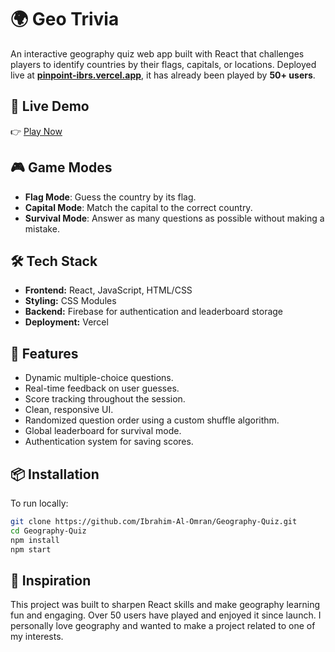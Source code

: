 # 🌍 Geo Trivia

An interactive geography quiz web app built with React that challenges players to identify countries by their flags, capitals, or locations. Deployed live at **[pinpoint-ibrs.vercel.app](https://pinpoint-ibrs.vercel.app)**, it has already been played by **50+ users**.

## 🔗 Live Demo
👉 [Play Now](https://pinpoint-ibrs.vercel.app)

## 🎮 Game Modes
- **Flag Mode**: Guess the country by its flag.
- **Capital Mode**: Match the capital to the correct country.
- **Survival Mode**: Answer as many questions as possible without making a mistake.

## 🛠️ Tech Stack
- **Frontend:** React, JavaScript, HTML/CSS
- **Styling:** CSS Modules
- **Backend:** Firebase for authentication and leaderboard storage
- **Deployment:** Vercel

## 🚀 Features
- Dynamic multiple-choice questions.
- Real-time feedback on user guesses.
- Score tracking throughout the session.
- Clean, responsive UI.
- Randomized question order using a custom shuffle algorithm.
- Global leaderboard for survival mode.
- Authentication system for saving scores.

## 📦 Installation

To run locally:

```bash
git clone https://github.com/Ibrahim-Al-Omran/Geography-Quiz.git
cd Geography-Quiz
npm install
npm start
```

## 🧠 Inspiration
This project was built to sharpen React skills and make geography learning fun and engaging. Over 50 users have played and enjoyed it since launch. I personally love geography and wanted to make a project related to one of my interests.